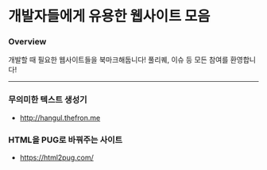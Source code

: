 # 개발자들에게 유용한 웹사이트 모음
### Overview
개발할 때 필요한 웹사이트들을 북마크해둡니다! 풀리퀘, 이슈 등 모든 참여를 환영합니다!

---
### 무의미한 텍스트 생성기
- http://hangul.thefron.me
### HTML을 PUG로 바꿔주는 사이트
- https://html2pug.com/
